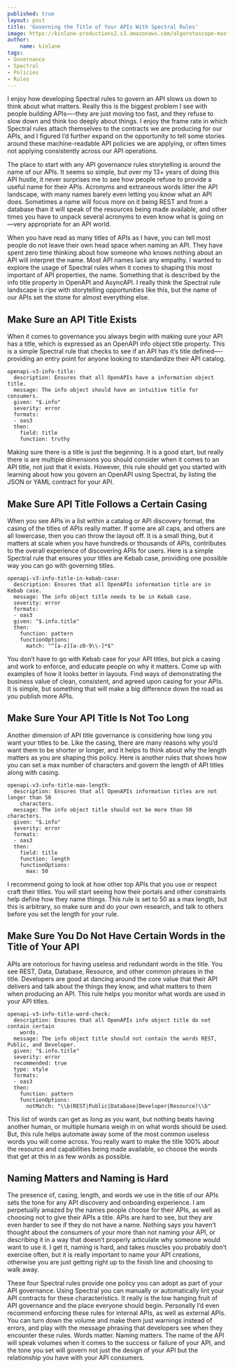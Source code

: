 ```yaml
---
published: true
layout: post
title: 'Governing the Title of Your APIs With Spectral Rules'
image: https://kinlane-productions2.s3.amazonaws.com/algorotoscope-master/citizenship-satellite-dish-pointing-upwards.jpg
author:
    name: kinlane
tags:
- Governance
- Spectral
- Policies
- Rules
---
```

I enjoy how developing Spectral rules to govern an API slows us down to think about what matters. Really this is the biggest problem I see with people building APIs—-they are just moving too fast, and they refuse to slow down and think too deeply about things. I enjoy the frame rate in which Spectral rules attach themselves to the contracts we are producing for our APIs, and I figured I’d further expand on the opportunity to tell some stories around these machine-readable API policies we are applying, or often times not applying consistently across our API operations.

The place to start with any API governance rules storytelling is around the name of our APIs. It seems so simple, but over my 13+ years of doing this API hustle, it never surprises me to see how people refuse to provide a useful name for their APIs. Acronyms and extraneous words litter the API landscape, with many names barely even letting you know what an API does. Sometimes a name will focus more on it being REST and from a database than it will speak of the resources being made available, and other times you have to unpack several acronyms to even know what is going on—very appropriate for an API world. 

When you have read as many titles of APIs as I have, you can tell most people do not leave their own head space when naming an API. They have spent zero time thinking about how someone who knows nothing about an API will interpret the name. Most API names lack any empathy. I wanted to explore the usage of Spectral rules when it comes to shaping this most important of API properties, the name. Something that is described by the info title property in OpenAPI and AsyncAPI. I really think the Spectral rule landscape is ripe with storytelling opportunities like this, but the name of our APIs set the stone for almost everything else.

## Make Sure an API Title Exists
When it comes to governance you always begin with making sure your API has a title, which is expressed as an OpenAPI info object title property. This is a simple Spectral rule that checks to see if an API has it’s title defined—-providing an entry point for anyone looking to standardize their API catalog.
```
openapi-v3-info-title:
  description: Ensures that all OpenAPIs have a information object title.
  message: The info object should have an intuitive title for consumers.
  given: "$.info"
  severity: error
  formats:
  - oas3
  then:
    field: title
    function: truthy
```
Making sure there is a title is just the beginning. It is a good start, but really there is are multiple dimensions you should consider when it comes to an API title, not just that it exists. However, this rule should get you started with learning about how you govern an OpenAPI using Spectral, by listing the JSON or YAML contract for your API. 

## Make Sure API Title Follows a Certain Casing
When you see APIs in a list within a catalog or API discovery format, the casing of the titles of APIs really matter. If some are all caps, and others are all lowercase, then you can throw the layout off. It is a small thing, but it matters at scale when you have hundreds or thousands of APIs, contributes to the overall experience of discovering APIs for users. Here is a simple Spectral rule that ensures your titles are Kebab case, providing one possible way you can go with governing titles.
```
openapi-v3-info-title-in-kebab-case:
  description: Ensures that all OpenAPIs information title are in Kebab case.
  message: The info object title needs to be in Kebab case.
  severity: error
  formats:
  - oas3
  given: "$.info.title"
  then:
    function: pattern
    functionOptions:
      match: "^[a-z][a-z0-9\\-]*$"
```
You don’t have to go with Kebab case for your API titles, but pick a casing and work to enforce, and educate people on why it matters. Come up with examples of how it looks better in layouts. Find ways of demonstrating the business value of clean, consistent, and agreed upon casing for your APIs. It is simple, but something that will make a big difference down the road as you publish more APIs. 

## Make Sure Your API Title Is Not Too Long
Another dimension of API title governance is considering how long you want your titles to be. Like the casing, there are many reasons why you’d want them to be shorter or longer, and it helps to think about why the length matters as you are shaping this policy. Here is another rules that shows how you can set a max number of characters and govern the length of API titles along with casing.
```
openapi-v3-info-title-max-length:
  description: Ensures that all OpenAPIs information titles are not longer than 50
    characters.
  message: The info object title should not be more than 50 characters.
  given: "$.info"
  severity: error
  formats:
  - oas3
  then:
    field: title
    function: length
    functionOptions:
      max: 50
```
I recommend going to look at how other top APIs that you use or respect craft their titles. You will start seeing how their portals and other constraints help define how they name things. This rule is set to 50 as a max length, but this is arbitrary, so make sure and do your own research, and talk to others before you set the length for your rule.

## Make Sure You Do Not Have Certain Words in the Title of Your API
APIs are notorious for having useless and redundant words in the title. You see REST, Data, Database, Resource, and other common phrases in the title. Developers are good at dancing around the core value that their API delivers and talk about the things they know, and what matters to them when producing an API. This rule helps you monitor what words are used in your API titles.
```
openapi-v3-info-title-word-check:
  description: Ensures that all OpenAPIs info object title do not contain certain
    words.
  message: The info object title should not contain the words REST, Public, and Developer.
  given: "$.info.title"
  severity: error
  recommended: true
  type: style
  formats:
  - oas3
  then:
    function: pattern
    functionOptions:
      notMatch: "\\b(REST|Public|Database|Developer|Resource)\\b"
```
This list of words can get as long as you want, but nothing beats having another human, or multiple humans weigh in on what words should be used. But, this rule helps automate away some of the most common useless words you will come across. You really want to make the title 100% about the resource and capabilities being made available, so choose the words that get at this in as few words as possible.

## Naming Matters and Naming is Hard
The presence of, casing, length, and words we use in the title of our APIs sets the tone for any API discovery and onboarding experience. I am perpetually amazed by the names people choose for their APIs, as well as choosing not to give their APIs a title. APIs are hard to see, but they are even harder to see if they do not have a name. Nothing says you haven’t thought about the consumers of your more than not naming your API, or describing it in a way that doesn’t properly articulate why someone would want to use it. I get it, naming is hard, and takes muscles you probably don’t exercise often, but it is really important to name your API creations, otherwise you are just getting right up to the finish line and choosing to walk away.

These four Spectral rules provide one policy you can adopt as part of your API governance. Using Spectral you can manually or automatically lint your API contracts for these characteristics. It really is the low hanging fruit of API governance and the place everyone should begin. Personally I’d even recommend enforcing these rules for internal APIs, as well as external APIs. You can turn down the volume and make them just warnings instead of errors, and play with the message phrasing that developers see when they encounter these rules. Words matter. Naming matters. The name of the API will speak volumes when it comes to the success or failure of your API, and the tone you set will govern not just the design of your API but the relationship you have with your API consumers.
